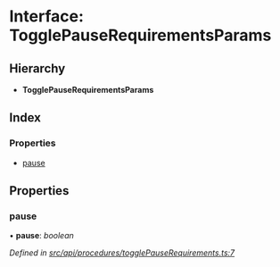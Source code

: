 # Interface: TogglePauseRequirementsParams

## Hierarchy

* **TogglePauseRequirementsParams**

## Index

### Properties

* [pause](togglepauserequirementsparams.md#pause)

## Properties

###  pause

• **pause**: *boolean*

*Defined in [src/api/procedures/togglePauseRequirements.ts:7](https://github.com/PolymathNetwork/polymesh-sdk/blob/05b527a2/src/api/procedures/togglePauseRequirements.ts#L7)*

